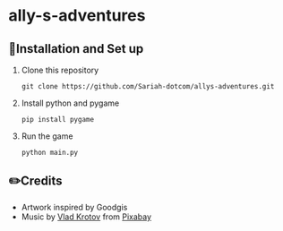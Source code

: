 ﻿# ally-s-adventures

## 🌸Installation and Set up
1. Clone this repository
   ```
   git clone https://github.com/Sariah-dotcom/allys-adventures.git
   ```
2. Install python and pygame
   ```
   pip install pygame
   ```
3. Run the game
   ```
   python main.py
   ```
## ✏️Credits
- Artwork inspired by Goodgis
- Music by <a href="https://pixabay.com/users/moodmode-33139253/?utm_source=link-attribution&utm_medium=referral&utm_campaign=music&utm_content=236133">Vlad Krotov</a> from <a href="https://pixabay.com/music//?utm_source=link-attribution&utm_medium=referral&utm_campaign=music&utm_content=236133">Pixabay</a>

